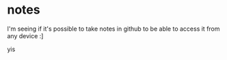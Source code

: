 # notes
I'm seeing if it's possible to take notes in github to be able to access it from any device :]

yis
